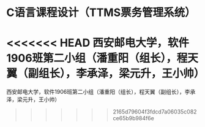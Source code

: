C语言课程设计（TTMS票务管理系统）
===
<<<<<<< HEAD
西安邮电大学，软件1906班第二小组（潘重阳（组长），程天翼（副组长），李承泽，梁元升，王小帅）
=======
西安邮电大学，软件1906班第二小组（潘重阳（组长），程天翼（副组长），李承泽，梁元升，王小帅）
>>>>>>> 2165d79604f3fdcd7a06035c082ce65b9b984f6e

